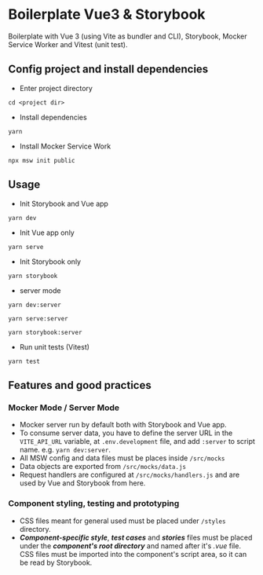 # Boilerplate Vue3 & Storybook
Boilerplate with Vue 3 (using Vite as bundler and CLI), Storybook, Mocker Service Worker and Vitest (unit test).
   
## Config project and install dependencies
   
- Enter project directory
```   
cd <project dir>
```
      
- Install dependencies   
```   
yarn
```  
   
- Install Mocker Service Work
```
npx msw init public
```

## Usage   

- Init Storybook and Vue app
```
yarn dev
```

- Init Vue app only
```
yarn serve
```

- Init Storybook only
```
yarn storybook
```

- server mode
```
yarn dev:server
```
```
yarn serve:server
```
```
yarn storybook:server
```
   
- Run unit tests (Vitest)
```
yarn test
```
   
## Features and good practices
   
### Mocker Mode / Server Mode   
- Mocker server run by default both with Storybook and Vue app.   
- To consume server data, you have to define the server URL in the `VITE_API_URL` variable, at `.env.development` file, and add `:server` to script name. e.g. `yarn dev:server`.  
- All MSW config and data files must be places inside `/src/mocks`   
- Data objects are exported from `/src/mocks/data.js`
- Request handlers are configured at `/src/mocks/handlers.js` and are used by Vue and Storybook from here.
   
### Component styling, testing and prototyping
- CSS files meant for general used must be placed under `/styles` directory.
- ***Component-specific style***, ***test cases*** and ***stories*** files must be placed under the ***component's root directory*** and named after it's *.vue* file. CSS files must be imported into the component's script area, so it can be read by Storybook.
